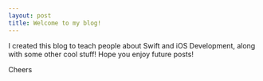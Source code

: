 ```yaml
---
layout: post
title: Welcome to my blog!
---
```


I created this blog to teach people about Swift and iOS Development, along with some other cool stuff! Hope you enjoy future posts!

Cheers
